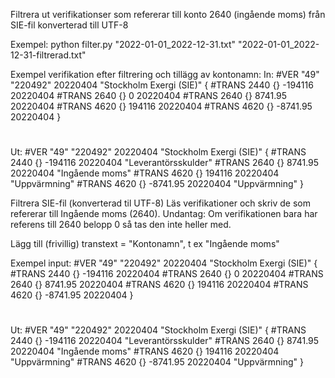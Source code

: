 Filtrera ut verifikationser som refererar till konto  2640 (ingående moms)
från SIE-fil konverterad till UTF-8

Exempel:
python filter.py "2022-01-01_2022-12-31.txt" "2022-01-01_2022-12-31-filtrerad.txt"

Exempel verifikation efter filtrering och tillägg av kontonamn:
In:
#VER "49" "220492" 20220404 "Stockholm Exergi (SIE)"
{
#TRANS 2440 {} -194116 20220404
#TRANS 2640 {} 0 20220404
#TRANS 2640 {} 8741.95 20220404
#TRANS 4620 {} 194116 20220404
#TRANS 4620 {} -8741.95 20220404
}
#
Ut:
#VER "49" "220492" 20220404 "Stockholm Exergi (SIE)"
{
#TRANS 2440 {} -194116 20220404 "Leverantörsskulder"
#TRANS 2640 {} 8741.95 20220404 "Ingående moms"
#TRANS 4620 {} 194116 20220404 "Uppvärmning"
#TRANS 4620 {} -8741.95 20220404 "Uppvärmning"
}

Filtrera SIE-fil (konverterad til UTF-8)
Läs verifikationer och skriv de som refererar till
Ingående moms (2640).
Undantag: Om verifikationen bara har referens till 2640 belopp 0
	 så tas den inte heller med.

Lägg till (frivillig) transtext = "Kontonamn", t ex "Ingående moms"

Exempel input:
#VER "49" "220492" 20220404 "Stockholm Exergi (SIE)"
{
#TRANS 2440 {} -194116 20220404
#TRANS 2640 {} 0 20220404
#TRANS 2640 {} 8741.95 20220404
#TRANS 4620 {} 194116 20220404
#TRANS 4620 {} -8741.95 20220404
}
#
Ut:
#VER "49" "220492" 20220404 "Stockholm Exergi (SIE)"
{
#TRANS 2440 {} -194116 20220404 "Leverantörsskulder"
#TRANS 2640 {} 8741.95 20220404 "Ingående moms"
#TRANS 4620 {} 194116 20220404 "Uppvärmning"
#TRANS 4620 {} -8741.95 20220404 "Uppvärmning"
}



